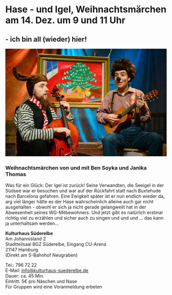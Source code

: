# Hase - und Igel, Weihnachtsmärchen am 14. Dez. um 9 und 11 Uhr 

## - ich bin all (wieder) hier!

![](/img/Hase_Plakatbil_17.jpg)

### Weihnachtsmärchen von und mit Ben Soyka und Janika Thomas

Was für ein Glück: Der Igel ist zurück! Seine Verwandten, die Seeigel in der Südsee 
war er besuchen und war auf der Rückfahrt statt nach Buxtehude nach Barcelona gefahren. 
Eine Ewigkeit später ist er nun endlich wieder da, arg viel länger hätte es der Hase 
wahrscheinlich alleine auch gar nicht ausgehalten - obwohl er sich ja nicht gerade gelangweilt 
hat in der Abwesenheit seines WG-Mitbewohners. Und jetzt gibt es natürlich erstmal richtig viel
 zu erzählen und sicher auch zu singen und und und ... das kann ja unterhaltsam werden...

**Kulturhaus Süderelbe**  
Am Johannisland 2  
Stadtteilsaal BGZ Süderelbe, Eingang CU-Arena  
21147 Hamburg  
(Direkt am S-Bahnhof Neugraben)

Tel.: 796 72 22  
E-Mail: <info@kulturhaus-suederelbe.de>  
Dauer: ca. 45 Min.  
Eintritt: 5€ pro Näschen und Nase  
Für Gruppen wird eine Voranmeldung erbeten
